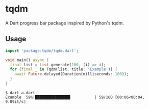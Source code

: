 # tqdm

A Dart progress bar package inspired by Python's tqdm.

## Usage

```dart
import 'package:tqdm/tqdm.dart';

void main() async {
  final list = List.generate(100, (i) => i);
  for (final _ in Tqdm(list, title: 'Example')) {
    await Future.delayed(Duration(milliseconds: 100));
  }
}
```

```log
$ dart a.dart
Example  59%|███████████████▍          | 59/100 [00:06<00:04, 9.09it/s]
```
